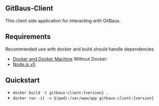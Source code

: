 GitBaus-Client
------

This client side application for interacting with GitBaus.

## Requirements
Recommended use with docker and build should handle dependencies
* [Docker and Docker Machine](https://docs.docker.com/machine/install-machine/)
Without Docker:
* [Node.js v5](https://nodejs.org/en/download/)


## Quickstart
* `docker build -t gitbaus-client:{version} .`
* `docker run -it -v $(pwd):/var/www/app gitbaus-client:{version}`
